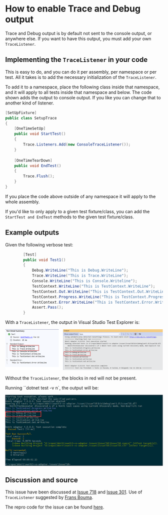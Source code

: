 # How to enable Trace and Debug output

Trace and Debug output is by default not sent to the console output, or anywhere else.  If you want to have this output, you must add your own `TraceListener`.

## Implementing the `TraceListener` in your code

This is easy to do, and you can do it per assembly, per namespace or per test.  All it takes is to add the necessary initialization of the `TraceListener`.

To add it to a namespace, place the following class inside that namespace, and it will apply to all tests inside that namespace and below.  The code shown adds the output to console output.  If you like you can change that to another kind of listener.

```csharp
[SetUpFixture]
public class SetupTrace
{
    [OneTimeSetUp]
    public void StartTest()
    {
        Trace.Listeners.Add(new ConsoleTraceListener());
    }

    [OneTimeTearDown]
    public void EndTest()
    {
        Trace.Flush();
    }
}
```

If you place the code above outside of any namespace it will apply to the whole assembly.

If you'd like to only apply to a given test fixture/class, you can add the `StartTest and EndTest` methods to the given test fixture/class.

## Example outputs

Given the following verbose test:

```csharp
        [Test]
        public void Test1()
        {
            Debug.WriteLine("This is Debug.WriteLine");
            Trace.WriteLine("This is Trace.WriteLine");
            Console.WriteLine("This is Console.Writeline");
            TestContext.WriteLine("This is TestContext.WriteLine");
            TestContext.Out.WriteLine("This is TestContext.Out.WriteLine");
            TestContext.Progress.WriteLine("This is TestContext.Progress.WriteLine");
            TestContext.Error.WriteLine("This is TestContext.Error.WriteLine");
            Assert.Pass();
        }
```

With a `TraceListener`, the output in Visual Studio Test Explorer is:

![Trace Debug output showing the lines outputted by the TraceListener](../../images/TraceDebug1.png)

Without the `TraceListener`, the blocks in red will not be present.

Running ``dotnet test -v n`, the output will be:

![DotNet Trace Debug output showing the lines outputted by the TraceListener](../../images/TraceDebug2.png)

## Discussion and source

This issue have been discussed at [Issue 718](https://github.com/nunit/nunit3-vs-adapter/issues/718) and [Issue 301](https://github.com/nunit/nunit3-vs-adapter/issues/301). Use of `TraceListener` suggested by [Frans Bouma](https://github.com/FransBouma).

The repro code for the issue can be found [here](https://github.com/nunit/nunit3-vs-adapter.issues/tree/master/Issue718).
